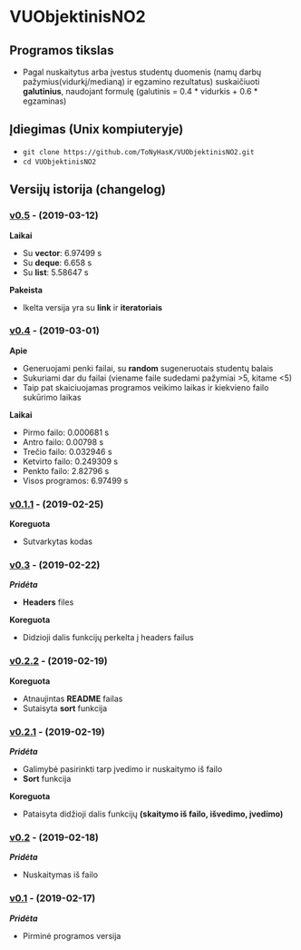 # VUObjektinisNO2

## Programos tikslas

- Pagal nuskaitytus arba įvestus studentų duomenis (namų darbų pažymius(vidurkį/medianą) ir egzamino rezultatus) suskaičiuoti **galutinius**, naudojant formulę (galutinis = 0.4 * vidurkis + 0.6 * egzaminas) 

## Įdiegimas (Unix kompiuteryje) 

- `git clone https://github.com/ToNyHasK/VUObjektinisNO2.git`
- `cd VUObjektinisNO2`

## Versijų istorija (changelog)

### [v0.5](https://github.com/ToNyHasK/VUObjektinisNO2/releases/tag/v0.5) - (2019-03-12)

**Laikai**

- Su **vector**: 6.97499 s
- Su **deque**: 6.658 s
- Su **list**: 5.58647 s

**Pakeista**

- Ikelta versija yra su **link** ir **iteratoriais**

### [v0.4](https://github.com/ToNyHasK/VUObjektinisNO2/releases/tag/v0.4) - (2019-03-01)

**Apie**

- Generuojami penki failai, su **random** sugeneruotais studentų balais
- Sukuriami dar du failai (viename faile sudedami pažymiai >5, kitame <5)
- Taip pat skaiciuojamas programos veikimo laikas ir kiekvieno failo sukūrimo laikas

**Laikai**

- Pirmo failo: 0.000681 s
- Antro failo: 0.00798 s
- Trečio failo: 0.032946 s
- Ketvirto failo: 0.249309 s
- Penkto failo: 2.82796 s
- Visos programos: 6.97499 s


### [v0.1.1](https://github.com/ToNyHasK/VUObjektinisNO2/releases/tag/v0.1.1) - (2019-02-25)

**Koreguota**

- Sutvarkytas kodas

### [v0.3](https://github.com/ToNyHasK/VUObjektinisNO2/releases/tag/v0.3) - (2019-02-22)

***Pridėta***

- **Headers** files

**Koreguota**

- Didzioji dalis funkcijų perkelta į headers failus

### [v0.2.2](https://github.com/ToNyHasK/VUObjektinisNO2/releases/tag/v0.2.2) - (2019-02-19)

**Koreguota**

- Atnaujintas **README** failas
- Sutaisyta **sort** funkcija

### [v0.2.1](https://github.com/ToNyHasK/VUObjektinisNO2/releases/tag/v0.2.1) - (2019-02-19)

***Pridėta***

- Galimybė pasirinkti tarp įvedimo ir nuskaitymo iš failo
- **Sort** funkcija

**Koreguota**

- Pataisyta didžioji dalis funkcijų **(skaitymo iš failo, išvedimo, įvedimo)**

### [v0.2](https://github.com/ToNyHasK/VUObjektinisNO2/releases/tag/v0.2) - (2019-02-18)

***Pridėta***

- Nuskaitymas iš failo

### [v0.1](https://github.com/ToNyHasK/VUObjektinisNO2/releases/tag/v0.1) - (2019-02-17)

***Pridėta***

- Pirminė programos versija
